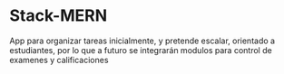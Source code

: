 # Stack-MERN
App para organizar tareas inicialmente, y pretende escalar, orientado a estudiantes, por lo que a futuro se integrarán modulos para control de examenes y calificaciones
